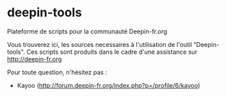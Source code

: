 # deepin-tools
Plateforme de scripts pour la communauté Deepin-fr.org

Vous trouverez ici, les sources necessaires à l'utilisation de l'outil "Deepin-tools".
Ces scripts sont produits dans le cadre d'une assistance sur http://deepin-fr.org

Pour toute question, n'hésitez pas :
- Kayoo (http://forum.deepin-fr.org/index.php?p=/profile/6/kayoo)
